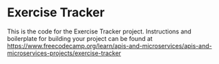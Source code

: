 # Exercise Tracker

This is the code for the Exercise Tracker project. Instructions and boilerplate for building your project can be found at https://www.freecodecamp.org/learn/apis-and-microservices/apis-and-microservices-projects/exercise-tracker
